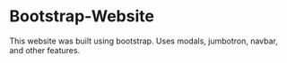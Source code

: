 # Bootstrap-Website
This website was built using bootstrap. Uses modals, jumbotron, navbar, and other features.
